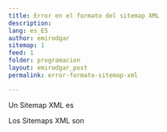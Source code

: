 ```yaml
---
title: Error en el formato del sitemap XML
description: 
lang: es_ES
author: emirodgar
sitemap: 1
feed: 1
folder: programacion
layout: emirodgar_post
permalink: error-formato-sitemap-xml

---
```


Un Sitemap XML es 

Los Sitemaps XML son 
<!--stackedit_data:
eyJoaXN0b3J5IjpbMTc0NjY3MzM1MV19
-->